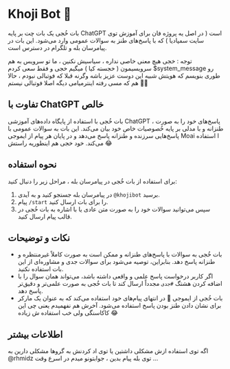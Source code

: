 # Khoji Bot 🗿

بات خُجی یک بات چت بر پایه ChatGPT است ( در اصل یه پروژه فان برای آموزش توی سایت سمپادیا ) که با پاسخ‌های طنز به سوالات عمومی وارد می‌شود. این بات در پیامرسان بله و تلگرام در دسترس است.

توجه : خجی هیچ معنی خاصی نداره ، سیاسیش نکنین ، ما تو سرویس به هم سرویسیمون ( خجسته کیا ) میگیم خجی و فقط سعی کردم $system_message رو طوری بنویسم که هویتش شبیه این دوست عزیز باشه وگرنه قبلا که فوتبالی نبودم ، حالا هم که مسی رفته اینترمیامی دیگه اصلا فوتبالی نیستم 🗿😅


## تفاوت با ChatGPT خالص

بات خُجی با استفاده از پایگاه داده‌های آموزشی ChatGPT ، پاسخ‌های خود را به صورت طنزانه و با مدلی بر پایه خُصوصیات خاص خود بیان می‌کند. این بات به سوالات عمومی با پاسخ‌هایی سرزنده و طنزانه پاسخ می‌دهد و در پایان هر پیام از ایموجی Moai ا استفاده می‌کند. خود خجی هم اینطوریه راستش 😂

## نحوه استفاده

برای استفاده از بات خُجی در پیامرسان بله ، مراحل زیر را دنبال کنید:

1. در پیامرسان بله جستجو کنید و به آیدی `@khojibot` برسید.
2. پیام `/start` را برای بات ارسال کنید.
3. سپس می‌توانید سوالات خود را به صورت متن عادی یا با اشاره به بات خُجی در قالب پیام ارسال کنید.

## نکات و توضیحات

- بات خُجی به سوالات با پاسخ‌های طنزانه و ممکن است به صورت کاملاً غیرمنتظره و طنزانه پاسخ دهد. بنابراین، توصیه می‌شود برای سوالات جدی و مشاوره‌ای از این بات استفاده نکنید.
- اگر کاربر درخواست پاسخ علمی و واقعی داشته باشد، می‌تواند همان سوال را با اضافه کردن هشتگ `#جدی` مجدداً ارسال کند تا بات خُجی به صورت علمی‌تر و دقیق‌تر پاسخ دهد.
- بات خُجی از ایموجی 🗿 در انتهای پیام‌های خود استفاده می‌کند که به عنوان یک مارکر برای نشان دادن طنز بودن پاسخ استفاده می‌شود. آخرش هم نفهمیدم یعنی چی این کاکاسنگی ولی خب استفاده ش زیاده 😂

## اطلاعات بیشتر

اگه توی استفاده ازش مشکلی داشتین یا توی اد کردنش به گروها مشکلی دارین به @rhmidz توی بله پیام بدین ، جوابتونو میدم در اسرع وقت ...
